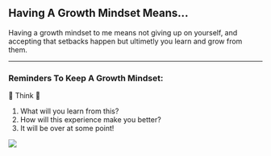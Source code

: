 ## Having A Growth Mindset Means...

Having a growth mindset to me means not giving up on yourself, and accepting that setbacks happen but ultimetly you learn and grow from them.


<hr>

### Reminders To Keep A Growth Mindset:

:thinking: Think  :thinking:
1. What will you learn from this?
2. How will this experience make you better?
3. It will be over at some point!

<p><img class="aligncenter" src="https://i.pinimg.com/736x/70/3f/af/703faf82f80256f17727c6f2e98840b8--so-true-twitter.jpg" /></p>
